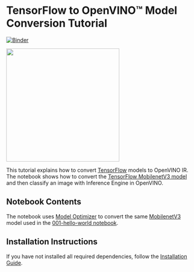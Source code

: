 # TensorFlow to OpenVINO™ Model Conversion Tutorial

[![Binder](https://mybinder.org/badge_logo.svg)](https://mybinder.org/v2/gh/openvinotoolkit/openvino_notebooks/HEAD?filepath=notebooks%2F101-tensorflow-to-openvino%2F101-tensorflow-to-openvino.ipynb)

<img src="https://user-images.githubusercontent.com/36741649/127170593-86976dc3-e5e4-40be-b0a6-206379cd7df5.jpg" width=300>

This tutorial explains how to convert [TensorFlow](www.tensorflow.org) models to OpenVINO IR. The notebook shows how to convert the [TensorFlow MobilenetV3 model](https://github.com/tensorflow/models/tree/master/research/slim/nets/mobilenet) and then classify an image with Inference Engine in OpenVINO.

## Notebook Contents

The notebook uses [Model Optimizer](https://docs.openvino.ai/latest/openvino_docs_MO_DG_Deep_Learning_Model_Optimizer_DevGuide.html) to convert the same [MobilenetV3](https://docs.openvino.ai/latest/omz_models_model_mobilenet_v3_small_1_0_224_tf.html) model used in the [001-hello-world notebook](../001-hello-world/001-hello-world.ipynb).

## Installation Instructions

If you have not installed all required dependencies, follow the [Installation Guide](../../README.md).
